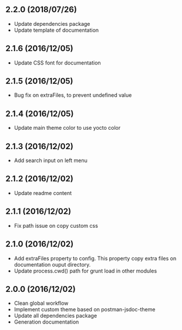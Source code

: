 ## 2.2.0 (2018/07/26)

- Update dependencies package
- Update template of documentation

## 2.1.6 (2016/12/05)

- Update CSS font for documentation

## 2.1.5 (2016/12/05)

- Bug fix on extraFiles, to prevent undefined value

## 2.1.4 (2016/12/05)

- Update main theme color to use yocto color 

## 2.1.3 (2016/12/02)

- Add search input on left menu

## 2.1.2 (2016/12/02)

- Update readme content

## 2.1.1 (2016/12/02)

- Fix path issue on copy custom css

## 2.1.0 (2016/12/02)

- Add extraFiles property to config. This property copy extra files on documentation ouput directory.
- Update process.cwd() path for grunt load in other modules

## 2.0.0 (2016/12/02)

- Clean global workflow
- Implement custom theme based on postman-jsdoc-theme
- Update all dependencies package
- Generation documentation
